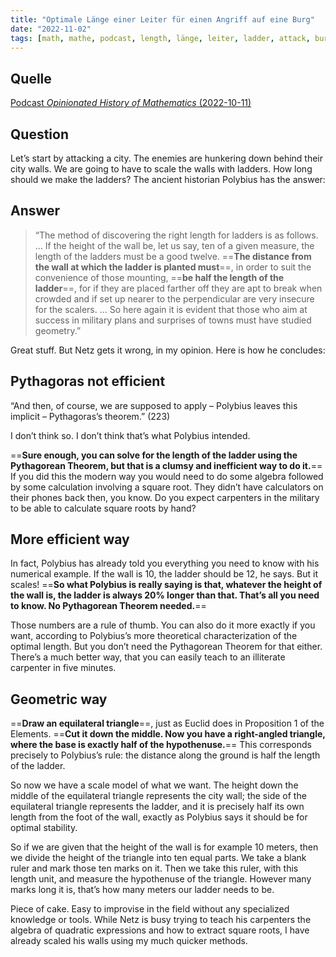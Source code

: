 ```yaml
---
title: "Optimale Länge einer Leiter für einen Angriff auf eine Burg"
date: "2022-11-02"
tags: [math, mathe, podcast, length, länge, leiter, ladder, attack, burg, mittelalter, pythagoras, trigonometry, trigonometrie, dreieck, verhältnis, proportion]
---
```

## Quelle
[Podcast *Opinionated History of Mathematics* (2022-10-11)](https://intellectualmathematics.com/blog/review-of-netzs-new-history-of-greek-mathematics/)

## Question 
Let’s start by attacking a city. The enemies are hunkering down behind their city walls. We are going to have to scale the walls with ladders. How long should we make the ladders? The ancient historian Polybius has the answer:

## Answer
> “The method of discovering the right length for ladders is as follows. … If the height of the wall be, let us say, ten of a given measure, the length of the ladders must be a good twelve. 
> ==**The distance from the wall at which the ladder is planted must**==, in order to suit the convenience of those mounting, ==**be half the length of the ladder**==, for if they are placed farther off they are apt to break when crowded and if set up nearer to the perpendicular are very insecure for the scalers. … So here again it is evident that those who aim at success in military plans and surprises of towns must have studied geometry.”

Great stuff. But Netz gets it wrong, in my opinion. Here is how he concludes:

## Pythagoras not efficient
“And then, of course, we are supposed to apply – Polybius leaves this implicit – Pythagoras’s theorem.” (223)

I don’t think so. I don’t think that’s what Polybius intended.

==**Sure enough, you can solve for the length of the ladder using the Pythagorean Theorem, but that is a clumsy and inefficient way to do it.**== If you did this the modern way you would need to do some algebra followed by some calculation involving a square root. They didn’t have calculators on their phones back then, you know. Do you expect carpenters in the military to be able to calculate square roots by hand?

## More efficient way
In fact, Polybius has already told you everything you need to know with his numerical example. If the wall is 10, the ladder should be 12, he says. But it scales! ==**So what Polybius is really saying is that, whatever the height of the wall is, the ladder is always 20% longer than that. That’s all you need to know. No Pythagorean Theorem needed.**==

Those numbers are a rule of thumb. You can also do it more exactly if you want, according to Polybius’s more theoretical characterization of the optimal length. But you don’t need the Pythagorean Theorem for that either. There’s a much better way, that you can easily teach to an illiterate carpenter in five minutes.

## Geometric way
==**Draw an equilateral triangle**==, just as Euclid does in Proposition 1 of the Elements. ==**Cut it down the middle. Now you have a right-angled triangle, where the base is exactly half of the hypothenuse.**== This corresponds precisely to Polybius’s rule: the distance along the ground is half the length of the ladder.

So now we have a scale model of what we want. The height down the middle of the equilateral triangle represents the city wall; the side of the equilateral triangle represents the ladder, and it is precisely half its own length from the foot of the wall, exactly as Polybius says it should be for optimal stability.

So if we are given that the height of the wall is for example 10 meters, then we divide the height of the triangle into ten equal parts. We take a blank ruler and mark those ten marks on it. Then we take this ruler, with this length unit, and measure the hypothenuse of the triangle. However many marks long it is, that’s how many meters our ladder needs to be.

Piece of cake. Easy to improvise in the field without any specialized knowledge or tools. While Netz is busy trying to teach his carpenters the algebra of quadratic expressions and how to extract square roots, I have already scaled his walls using my much quicker methods.



 